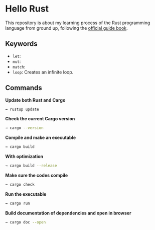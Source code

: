 # Hello Rust

This repository is about my learning process of the Rust programming language from ground up, following the [official guide book](https://doc.rust-lang.org/stable/book).

## Keywords

- `let`:
- `mut`:
- `match`:
- `loop`: Creates an infinite loop.

## Commands

**Update both Rust and Cargo**

```bash
→ rustup update
```

**Check the current Cargo version**

```bash
→ cargo --version
```

**Compile and make an executable**

```bash
→ cargo build
```

**With optimization**

```bash
→ cargo build --release
```

**Make sure the codes compile**

```bash
→ cargo check
```

**Run the executable**

```bash
→ cargo run
```

**Build documentation of dependencies and open in browser**

```bash
→ cargo doc --open
```
